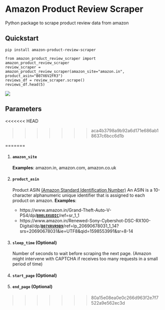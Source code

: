 # Amazon Product Review Scraper
Python package to scrape product review data from amazon

## Quickstart

```
pip install amazon-product-review-scraper
```
        
```
from amazon_product_review_scraper import amazon_product_review_scraper
review_scraper = amazon_product_review_scraper(amazon_site="amazon.in", product_asin="B07X6V2FR3")
reviews_df = review_scraper.scrape()
reviews_df.head(5)
```
    
<kbd>
  <img src="https://github.com/SinghalHarsh/amazon-product-review-scraper/blob/master/tutorials/quickstart.png">
</kbd>

## Parameters
<<<<<<< HEAD
>>>>>>> aca4b3798a9b92a6d171e686ab18637c6bcc6d1b


=======

1. #### ```amazon_site```
   **Examples**: amazon.in, amazon.com, amazon.co.uk

2. #### ```product_asin```
   Product ASIN [(Amazon Standard Identification Number)](https://www.nchannel.com/blog/amazon-asin-what-is-an-asin-number/)
   An ASIN is a 10-character alphanumeric unique identifier that is assigned to each product on amazon.
   **Examples**:
   * https<span>://ww</span>w.amazon.i<span>n/Grand-Theft-Auto-V-PS4/dp/<code><b><ins>B00L8XUDIC</ins></b></code>/ref=sr_1_1
   * http</span>s://ww<span>w.amazon.</span>in/Renewed-Sony-Cybershot-DSC-RX100-Digital/dp/<code><b><ins>B07XRVR9B9</ins></b></code>/ref=lp_20690678031_1_14?srs=20690678031&ie=UTF8&qid=1598553991&sr=8-14
     
3. #### ```sleep_time``` (Optional)
   Number of seconds to wait before scraping the next page.
   (Amazon might intervene with CAPTCHA if receives too many requests in a small period of time)
   
4. #### ```start_page``` (Optional)
5. #### ```end_page``` (Optional)
>>>>>>> 80a15e08ea0e0c266d963f2e7f7522a9e562ec3d
